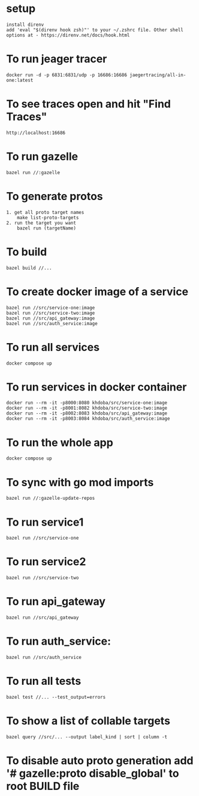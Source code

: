 # setup
    install direnv
    add 'eval "$(direnv hook zsh)"' to your ~/.zshrc file. Other shell options at - https://direnv.net/docs/hook.html

# To run jeager tracer
    docker run -d -p 6831:6831/udp -p 16686:16686 jaegertracing/all-in-one:latest

 # To see traces open and hit "Find Traces"
    http://localhost:16686

# To run gazelle
    bazel run //:gazelle

# To generate protos
    1. get all proto target names
        make list-proto-targets
    2. run the target you want
        bazel run (targetName)

# To build
    bazel build //...

# To create docker image of a service
    bazel run //src/service-one:image
    bazel run //src/service-two:image
    bazel run //src/api_gateway:image
    bazel run //src/auth_service:image    

# To run all services
    docker compose up

# To run services in docker container
    docker run --rm -it -p8000:8080 khdoba/src/service-one:image   
    docker run --rm -it -p8001:8082 khdoba/src/service-two:image
    docker run --rm -it -p8002:8083 khdoba/src/api_gateway:image
    docker run --rm -it -p8003:8084 khdoba/src/auth_service:image   

# To run the whole app
    docker compose up
    
# To sync with go mod imports
    bazel run //:gazelle-update-repos

# To run service1
    bazel run //src/service-one

# To run service2
    bazel run //src/service-two 

# To run api_gateway
    bazel run //src/api_gateway

# To run auth_service:
    bazel run //src/auth_service 


# To run all tests
    bazel test //... --test_output=errors  

# To show a list of collable targets
    bazel query //src/... --output label_kind | sort | column -t




# To disable auto proto generation add '# gazelle:proto disable_global' to root BUILD file